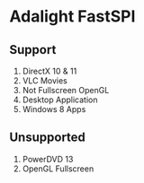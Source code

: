 #  Adalight FastSPI


## Support

  1. DirectX 10 & 11
  2. VLC Movies
  3. Not Fullscreen OpenGL
  4. Desktop Application
  5. Windows 8 Apps

## Unsupported
  
  1. PowerDVD 13
  2. OpenGL Fullscreen
  
